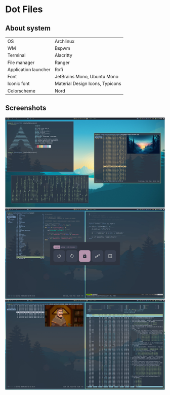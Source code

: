 # Dot Files

## About system

|                      |                                 |
|----------------------|---------------------------------|
| OS                   | Archlinux                       |
| WM                   | Bspwm                           |
| Terminal             | Alacritty                       |
| File manager         | Ranger                          |
| Application launcher | Rofi                            |
| Font                 | JetBrains Mono, Ubuntu Mono     |
| Iconic font          | Material Design Icons, Typicons |
| Colorscheme          | Nord                            |

## Screenshots

<img src="https://github.com/exynil/files/blob/master/dotfiles/screenshots/1.jpg">

<img src="https://github.com/exynil/files/blob/master/dotfiles/screenshots/2.jpg">

<img src="https://github.com/exynil/files/blob/master/dotfiles/screenshots/3.jpg">
